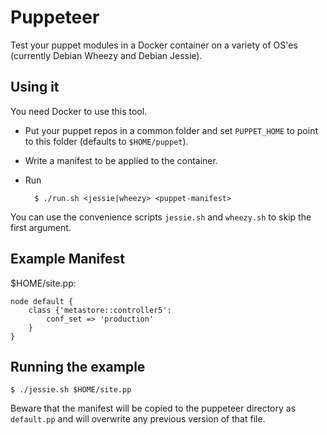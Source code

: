 # Puppeteer

Test your puppet modules in a Docker container on a variety of OS'es (currently Debian Wheezy and Debian Jessie).

## Using it

You need Docker to use this tool.

* Put your puppet repos in a common folder and set `PUPPET_HOME` to point to this folder (defaults to `$HOME/puppet`).
* Write a manifest to be applied to the container.
* Run
    
        $ ./run.sh <jessie|wheezy> <puppet-manifest>

You can use the convenience scripts `jessie.sh` and `wheezy.sh` to skip the first argument.

## Example Manifest

$HOME/site.pp:

    node default {
        class {'metastore::controller5':
            conf_set => 'production'
        }
    }

## Running the example

    $ ./jessie.sh $HOME/site.pp

Beware that the manifest will be copied to the puppeteer directory as `default.pp` and will overwrite
any previous version of that file.
